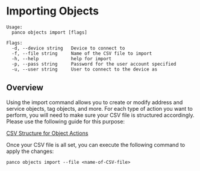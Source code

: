 # Importing Objects

```
Usage:
  panco objects import [flags]

Flags:
  -d, --device string   Device to connect to
  -f, --file string     Name of the CSV file to import
  -h, --help            help for import
  -p, --pass string     Password for the user account specified
  -u, --user string     User to connect to the device as
  ```

## Overview

Using the import command allows you to create or modify address and service objects, tag objects, and more. For each type of action you want to perform,
you will need to make sure your CSV file is structured accordingly. Please use the following guide for this purpose:

[CSV Structure for Object Actions](https://panco.dev/csvObjects.html)

Once your CSV file is all set, you can execute the following command to apply the changes:

```
panco objects import --file <name-of-CSV-file>
```